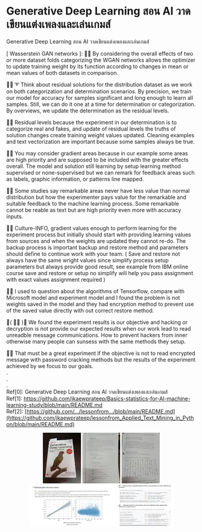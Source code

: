 # Generative Deep Learning สอน AI วาดเขียนแต่งเพลงและเล่นเกมส์
Generative Deep Learning สอน AI วาดเขียนแต่งเพลงและเล่นเกมส์

[ Wasserstein GAN networks ]: 🧸💬 By considering the overall effects of two or more dataset folds categorizing the WGAN networks allows the optimizer to update training weight by its function according to changes in mean or mean values of both datasets in comparison. </br>

🐑💬 ➰ Think about residual solutions for the distribution dataset as we work on both categorization and determination scenarios. By precision, we train our model for accuracy for samples significant and long enough to learn all samples. Still, we can do it one at a time for determination or categorization. By overviews, we update the determination as the residual levels. </br>

🐐💬 Residual levels because the experiment in our determination is to categorize real and fakes, and update of residual levels the truths of solution changes create training weight values updated. Cleaning examples and text vectorization are important because some samples always be true. </br> 

🤠💬 You may consider gradient areas because in our example some areas are high priority and are supposed to be included with the greater effects overall. The model and solution still learning by setup learning method supervised or none-supervised but we can remark for feedback areas such as labels, graphic information, or patterns line mapped. </br>

🧸💬 Some studies say remarkable areas never have less value than normal distribution but how the experimenter pays value for the remarkable and suitable feedback to the machine learning process. Some remarkable cannot be reable as text but are high priority even more with accuracy inputs. </br>

🐯💬 Culture-INFO, gradient values enough to perform learning for the experiment process but initially should start with providing learning values from sources and when the weights are updated they cannot re-do. The backup process is important backup and restore method and parameters should define to continue work with your team. ( Save and restore not always have the same wright values since simplify process setup parameters but always provide good result, see example from IBM online course save and restore or setup no simplify will help you pass assignment with exact values assignment required ) </br>

🦤💬 I used to question about the algorithms of Tensorflow, compare with Microsoft model and experiment model and I found the problem is not weights saved in the model and they had encryption method to prevent use of the saved value directly with out correct restore method. </br>

💃( 👩‍🏫 )💬  We found the experiment results is our objective and hacking or decryption is not provide our expected results when our work lead to read unreadble message communications. How to prevent hackers from inner otherwise many people can sunsess with the same methods they setup. </br>

🦁💬 That must be a great experiment if the objective is not to read encrypted message with password cracking methods but the results of the experiment achieved by we focus to our goals. </br>
. </br>
. </br>
. </br>
Ref[0]: Generative Deep Learning สอน AI วาดเขียนแต่งเพลงและเล่นเกมส์ </br>
Ref[1]: https://github.com/jkaewprateep/Basics-statistics-for-AI-machine-learning-study/blob/main/README.md </br>
Ref[2]: [https://github.com/.../lessonfrom.../blob/main/README.md](https://github.com/jkaewprateep/lessonfrom_Applied_Text_Mining_in_Python/blob/main/README.md) </br>

<p align="center" width="100%">
    <img width="20%" src="https://github.com/jkaewprateep/Reading-notes/blob/main/0074.jpg"> 
    <img width="20%" src="https://github.com/jkaewprateep/Reading-notes/blob/main/0075.jpg"> 
    <img width="20%" src="https://github.com/jkaewprateep/Reading-notes/blob/main/0076.jpg"> </br>
    <img width="45%" src="https://github.com/jkaewprateep/Reading-notes/blob/main/0077.jpg"> 
    <img width="30%" src="https://github.com/jkaewprateep/Reading-notes/blob/main/0078.jpg">  
</p>
